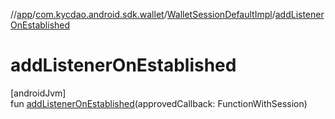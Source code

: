 //[app](../../../index.md)/[com.kycdao.android.sdk.wallet](../index.md)/[WalletSessionDefaultImpl](index.md)/[addListenerOnEstablished](add-listener-on-established.md)

# addListenerOnEstablished

[androidJvm]\
fun [addListenerOnEstablished](add-listener-on-established.md)(approvedCallback: FunctionWithSession)
